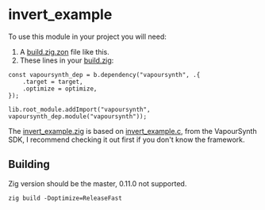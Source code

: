 # invert_example

To use this module in your project you will need:
1. A [build.zig.zon](/examples/example-zigapi/build.zig.zon) file like this.
2. These lines in your [build.zig](/examples/example-zigapi/build.zig):

```zig
const vapoursynth_dep = b.dependency("vapoursynth", .{
    .target = target,
    .optimize = optimize,
});

lib.root_module.addImport("vapoursynth", vapoursynth_dep.module("vapoursynth"));
```

The [invert_example.zig](/examples/example-zigapi/src/invert_example.zig) is based on [invert_example.c](https://github.com/vapoursynth/vapoursynth/blob/master/sdk/invert_example.c), from the VapourSynth SDK, I recommend checking it out first if you don't know the framework.

## Building
Zig version should be the master, 0.11.0 not supported.

``zig build -Doptimize=ReleaseFast``
